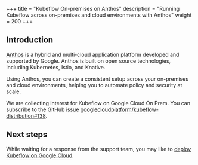+++
title = "Kubeflow On-premises on Anthos"
description = "Running Kubeflow across on-premises and cloud environments with Anthos"
weight = 200
+++

## Introduction

[Anthos](https://cloud.google.com/anthos) is a hybrid and multi-cloud 
application platform developed and supported by Google. Anthos is built on
open source technologies, including Kubernetes, Istio, and Knative.

Using Anthos, you can create a consistent setup across your on-premises and 
cloud environments, helping you to automate policy and security at scale.

We are collecting interest for Kubeflow on Google Cloud On Prem. You can subscribe
to the GitHub issue [googlecloudplatform/kubeflow-distribution#138](https://github.com/googlecloudplatform/kubeflow-distribution/issues/138).

## Next steps

While waiting for a response from the support team, you may like to [deploy Kubeflow on Google Cloud](./docs/deploy/).
